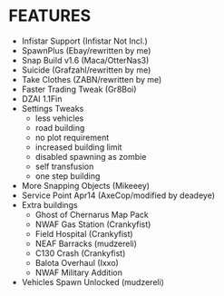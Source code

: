 FEATURES
========
+ Infistar Support (Infistar Not Incl.)
+ SpawnPlus (Ebay/rewritten by me)
+ Snap Build v1.6 (Maca/OtterNas3)
+ Suicide (Grafzahl/rewritten by me)
+ Take Clothes (ZABN/rewritten by me)
+ Faster Trading Tweak (Gr8Boi)
+ DZAI 1.1Fin
+ Settings Tweaks
    * less vehicles
    * road building
    * no plot requirement
    * increased building limit
    * disabled spawning as zombie
    * self transfusion
    * one step building
+ More Snapping Objects (Mikeeey)
+ Service Point Apr14 (AxeCop/modified by deadeye)
+ Extra buildings
    * Ghost of Chernarus Map Pack
    * NWAF Gas Station (Crankyfist)
    * Field Hospital (Crankyfist)
    * NEAF Barracks (mudzereli)
    * C130 Crash (Crankyfist)
    * Balota Overhaul (Ixxo)
    * NWAF Military Addition
+ Vehicles Spawn Unlocked (mudzereli)